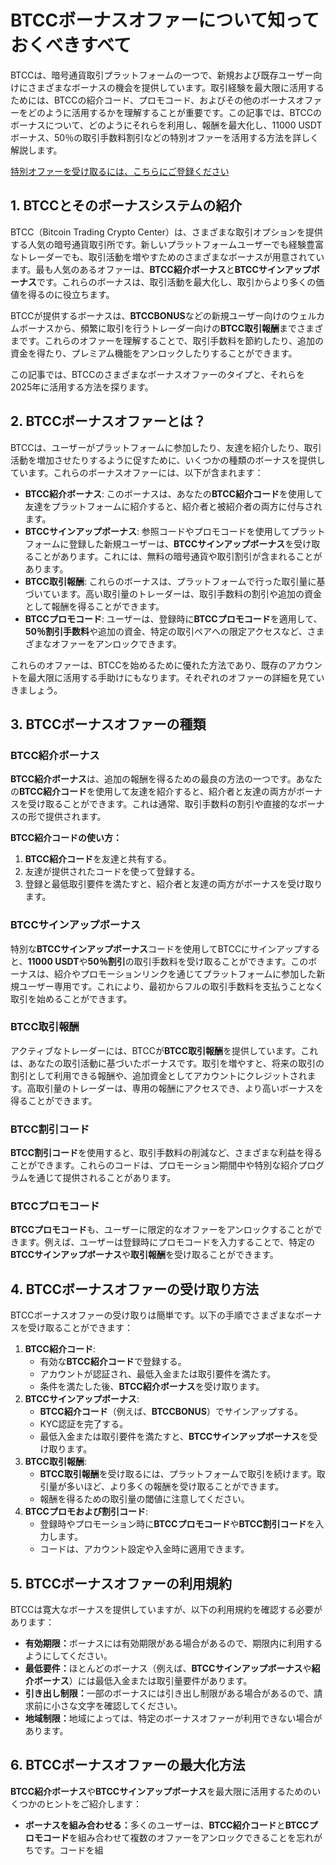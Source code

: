 <h1>BTCCボーナスオファーについて知っておくべきすべて</h1>
<p>BTCCは、暗号通貨取引プラットフォームの一つで、新規および既存ユーザー向けにさまざまなボーナスの機会を提供しています。取引経験を最大限に活用するためには、BTCCの紹介コード、プロモコード、およびその他のボーナスオファーをどのように活用するかを理解することが重要です。この記事では、BTCCのボーナスについて、どのようにそれらを利用し、報酬を最大化し、11000 USDTボーナス、50％の取引手数料割引などの特別オファーを活用する方法を詳しく解説します。</p>
<p><a href="https://partner.btcc.com/us/c/BTCCBONUS/9303" target="_blank">特別オファーを受け取るには、こちらにご登録ください</a></p>

<img src="https://images.mirror-media.xyz/publication-images/pbBwxyI8X5QE82_CFf1q_.png?height=500&amp;width=1000" decoding="async" data-nimg="fill" class="css-xah9so" style="position: absolute; inset: 0px; box-sizing: border-box; padding: 0px; border: none; margin: auto; display: block; width: 0px; height: 0px; min-width: 100%; max-width: 100%; min-height: 100%; max-height: 100%;">
<h2>1. BTCCとそのボーナスシステムの紹介</h2>
<p>BTCC（Bitcoin Trading Crypto Center）は、さまざまな取引オプションを提供する人気の暗号通貨取引所です。新しいプラットフォームユーザーでも経験豊富なトレーダーでも、取引活動を増やすためのさまざまなボーナスが用意されています。最も人気のあるオファーは、<strong>BTCC紹介ボーナス</strong>と<strong>BTCCサインアップボーナス</strong>です。これらのボーナスは、取引活動を最大化し、取引からより多くの価値を得るのに役立ちます。</p>

<p>BTCCが提供するボーナスは、<strong>BTCCBONUS</strong>などの新規ユーザー向けのウェルカムボーナスから、頻繁に取引を行うトレーダー向けの<strong>BTCC取引報酬</strong>までさまざまです。これらのオファーを理解することで、取引手数料を節約したり、追加の資金を得たり、プレミアム機能をアンロックしたりすることができます。</p>

<p>この記事では、BTCCのさまざまなボーナスオファーのタイプと、それらを2025年に活用する方法を探ります。</p>

<h2>2. BTCCボーナスオファーとは？</h2>
<p>BTCCは、ユーザーがプラットフォームに参加したり、友達を紹介したり、取引活動を増加させたりするように促すために、いくつかの種類のボーナスを提供しています。これらのボーナスオファーには、以下が含まれます：</p>
<ul>
<li><strong>BTCC紹介ボーナス</strong>: このボーナスは、あなたの<strong>BTCC紹介コード</strong>を使用して友達をプラットフォームに紹介すると、紹介者と被紹介者の両方に付与されます。</li>
<li><strong>BTCCサインアップボーナス</strong>: 参照コードやプロモコードを使用してプラットフォームに登録した新規ユーザーは、<strong>BTCCサインアップボーナス</strong>を受け取ることがあります。これには、無料の暗号通貨や取引割引が含まれることがあります。</li>
<li><strong>BTCC取引報酬</strong>: これらのボーナスは、プラットフォームで行った取引量に基づいています。高い取引量のトレーダーは、取引手数料の割引や追加の資金として報酬を得ることができます。</li>
<li><strong>BTCCプロモコード</strong>: ユーザーは、登録時に<strong>BTCCプロモコード</strong>を適用して、<strong>50％割引手数料</strong>や追加の資金、特定の取引ペアへの限定アクセスなど、さまざまなオファーをアンロックできます。</li>
</ul>
<p>これらのオファーは、BTCCを始めるために優れた方法であり、既存のアカウントを最大限に活用する手助けにもなります。それぞれのオファーの詳細を見ていきましょう。</p>

<h2>3. BTCCボーナスオファーの種類</h2>

<h3>BTCC紹介ボーナス</h3>
<p><strong>BTCC紹介ボーナス</strong>は、追加の報酬を得るための最良の方法の一つです。あなたの<strong>BTCC紹介コード</strong>を使用して友達を紹介すると、紹介者と友達の両方がボーナスを受け取ることができます。これは通常、取引手数料の割引や直接的なボーナスの形で提供されます。</p>
<p><strong>BTCC紹介コードの使い方：</strong></p>
<ol>
<li><strong>BTCC紹介コード</strong>を友達と共有する。</li>
<li>友達が提供されたコードを使って登録する。</li>
<li>登録と最低取引要件を満たすと、紹介者と友達の両方がボーナスを受け取ります。</li>
</ol>

<h3>BTCCサインアップボーナス</h3>
<p>特別な<strong>BTCCサインアップボーナス</strong>コードを使用してBTCCにサインアップすると、<strong>11000 USDT</strong>や<strong>50％割引</strong>の取引手数料を受け取ることができます。このボーナスは、紹介やプロモーションリンクを通じてプラットフォームに参加した新規ユーザー専用です。これにより、最初からフルの取引手数料を支払うことなく取引を始めることができます。</p>

<h3>BTCC取引報酬</h3>
<p>アクティブなトレーダーには、BTCCが<strong>BTCC取引報酬</strong>を提供しています。これは、あなたの取引活動に基づいたボーナスです。取引を増やすと、将来の取引の割引として利用できる報酬や、追加資金としてアカウントにクレジットされます。高取引量のトレーダーは、専用の報酬にアクセスでき、より高いボーナスを得ることができます。</p>

<h3>BTCC割引コード</h3>
<p><strong>BTCC割引コード</strong>を使用すると、取引手数料の削減など、さまざまな利益を得ることができます。これらのコードは、プロモーション期間中や特別な紹介プログラムを通じて提供されることがあります。</p>

<h3>BTCCプロモコード</h3>
<p><strong>BTCCプロモコード</strong>も、ユーザーに限定的なオファーをアンロックすることができます。例えば、ユーザーは登録時にプロモコードを入力することで、特定の<strong>BTCCサインアップボーナス</strong>や<strong>取引報酬</strong>を受け取ることができます。</p>

<h2>4. BTCCボーナスオファーの受け取り方法</h2>
<p>BTCCボーナスオファーの受け取りは簡単です。以下の手順でさまざまなボーナスを受け取ることができます：</p>
<ol>
<li><strong>BTCC紹介コード</strong>: 
<ul>
<li>有効な<strong>BTCC紹介コード</strong>で登録する。</li>
<li>アカウントが認証され、最低入金または取引要件を満たす。</li>
<li>条件を満たした後、<strong>BTCC紹介ボーナス</strong>を受け取ります。</li>
</ul>
</li>
<li><strong>BTCCサインアップボーナス</strong>: 
<ul>
<li><strong>BTCC紹介コード</strong>（例えば、<strong>BTCCBONUS</strong>）でサインアップする。</li>
<li>KYC認証を完了する。</li>
<li>最低入金または取引要件を満たすと、<strong>BTCCサインアップボーナス</strong>を受け取ります。</li>
</ul>
</li>
<li><strong>BTCC取引報酬</strong>: 
<ul>
<li><strong>BTCC取引報酬</strong>を受け取るには、プラットフォームで取引を続けます。取引量が多いほど、より多くの報酬を受け取ることができます。</li>
<li>報酬を得るための取引量の閾値に注意してください。</li>
</ul>
</li>
<li><strong>BTCCプロモおよび割引コード</strong>: 
<ul>
<li>登録時やプロモーション時に<strong>BTCCプロモコード</strong>や<strong>BTCC割引コード</strong>を入力します。</li>
<li>コードは、アカウント設定や入金時に適用できます。</li>
</ul>
</li>
</ol>

<h2>5. BTCCボーナスオファーの利用規約</h2>
<p>BTCCは寛大なボーナスを提供していますが、以下の利用規約を確認する必要があります：</p>
<ul>
<li><strong>有効期限：</strong>ボーナスには有効期限がある場合があるので、期限内に利用するようにしてください。</li>
<li><strong>最低要件：</strong>ほとんどのボーナス（例えば、<strong>BTCCサインアップボーナス</strong>や<strong>紹介ボーナス</strong>）には最低入金または取引量要件があります。</li>
<li><strong>引き出し制限：</strong>一部のボーナスには引き出し制限がある場合があるので、請求前に小さな文字を確認してください。</li>
<li><strong>地域制限：</strong>地域によっては、特定のボーナスオファーが利用できない場合があります。</li>
</ul>

<h2>6. BTCCボーナスオファーの最大化方法</h2>
<p><strong>BTCC紹介ボーナス</strong>や<strong>BTCCサインアップボーナス</strong>を最大限に活用するためのいくつかのヒントをご紹介します：</p>
<ul>
<li><strong>ボーナスを組み合わせる：</strong>多くのユーザーは、<strong>BTCC紹介コード</strong>と<strong>BTCCプロモコード</strong>を組み合わせて複数のオファーをアンロックできることを忘れがちです。コードを組
